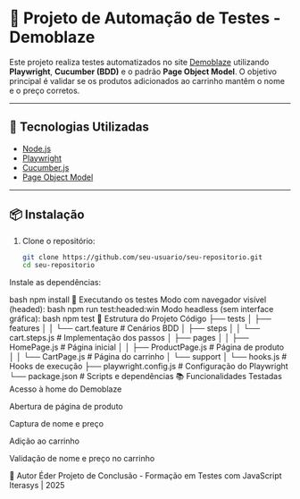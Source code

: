 # 🧪 Projeto de Automação de Testes - Demoblaze

Este projeto realiza testes automatizados no site [Demoblaze](https://www.demoblaze.com/) utilizando **Playwright**, **Cucumber (BDD)** e o padrão **Page Object Model**. O objetivo principal é validar se os produtos adicionados ao carrinho mantêm o nome e o preço corretos.

---

## 🚀 Tecnologias Utilizadas

- [Node.js](https://nodejs.org/)
- [Playwright](https://playwright.dev/)
- [Cucumber.js](https://github.com/cucumber/cucumber-js)
- [Page Object Model](https://martinfowler.com/bliki/PageObject.html)

---

## 📦 Instalação

1. Clone o repositório:
   ```bash
   git clone https://github.com/seu-usuario/seu-repositorio.git
   cd seu-repositorio
Instale as dependências:

bash
npm install
🧪 Executando os testes
Modo com navegador visível (headed):
bash
npm run test:headed:win
Modo headless (sem interface gráfica):
bash
npm test
📝 Estrutura do Projeto
Código
├── tests
│   ├── features
│   │   └── cart.feature         # Cenários BDD
│   ├── steps
│   │   └── cart.steps.js        # Implementação dos passos
│   ├── pages
│   │   ├── HomePage.js          # Página inicial
│   │   ├── ProductPage.js       # Página de produto
│   │   └── CartPage.js          # Página do carrinho
│   └── support
│       └── hooks.js             # Hooks de execução
├── playwright.config.js         # Configuração do Playwright
└── package.json                 # Scripts e dependências
📚 Funcionalidades Testadas
Acesso à home do Demoblaze

Abertura de página de produto

Captura de nome e preço

Adição ao carrinho

Validação de nome e preço no carrinho

🧠 Autor
Éder Projeto de Conclusão - Formação em Testes com JavaScript Iterasys | 2025
